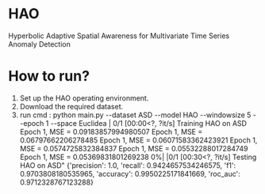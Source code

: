 # HAO
Hyperbolic Adaptive Spatial Awareness for Multivariate Time Series Anomaly Detection
# How to run?
1. Set up the HAO operating environment.
2. Download the required dataset.
3. run cmd : python main.py --dataset ASD --model HAO --windowsize 5 --epoch 1 --space Euclidea
  | 0/1 [00:00<?, ?it/s]
  Training HAO on ASD
  Epoch 1,        MSE = 0.09183857994980507
  Epoch 1,        MSE = 0.06797662206278485
  Epoch 1,        MSE = 0.06071583362423921
  Epoch 1,        MSE = 0.0574725832384837
  Epoch 1,        MSE = 0.05532288017284749
  Epoch 1,        MSE = 0.05369831801269238
    0%| |0/1 [00:30<?, ?it/s]
  Testing HAO on ASD"
  {'precision': 1.0, 'recall': 0.9424657534246575, 'f1': 0.9703808180535965, 'accuracy': 0.9950225171841669, 'roc_auc': 0.9712328767123288}
